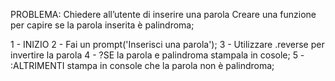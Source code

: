 PROBLEMA: Chiedere all’utente di inserire una parola Creare una funzione per capire se la parola inserita è palindroma;

1 - INIZIO
2 - Fai un prompt('Inserisci una parola');
3 - Utilizzare .reverse per invertire la parola
4 - ?SE la parola e palindroma stampala in cosole;
5 - :ALTRIMENTI stampa in console che la parola non è palindroma;